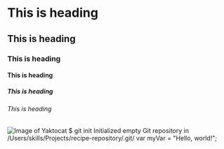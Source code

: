 # This is heading
## This is heading
### This is heading
#### This is heading
##### This is heading
###### This is heading
![Image of Yaktocat](https://octodex.github.com/images/yaktocat.png)
$ git init
Initialized empty Git repository in /Users/skills/Projects/recipe-repository/.git/
var myVar = "Hello, world!";
